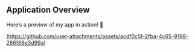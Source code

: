 ## Application Overview

Here’s a preview of my app in action! 🚀

(https://github.com/user-attachments/assets/acdf0c5f-2fba-4c65-9198-286f88e3d99a)
